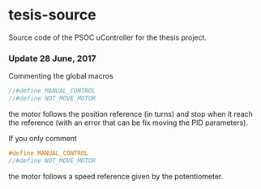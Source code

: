 # tesis-source
Source code of the PSOC uController for the thesis project.

### Update 28 June, 2017
Commenting the global macros 
```C
//#define MANUAL_CONTROL
//#define NOT_MOVE_MOTOR
```
the motor follows the position reference (in turns) and stop when it reach the reference (with an error that can be fix moving the PID parameters).

If you only comment
```C
#define MANUAL_CONTROL
//#define NOT_MOVE_MOTOR
```
the motor follows a speed reference given by the potentiometer.
